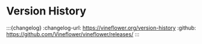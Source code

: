 # Version History

:::{changelog}
:changelog-url: https://vineflower.org/version-history
:github: https://github.com/Vineflower/vineflower/releases/
:::
